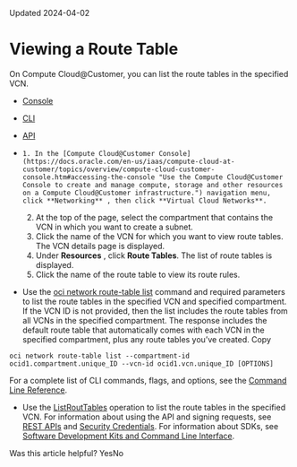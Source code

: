 Updated 2024-04-02
# Viewing a Route Table
On Compute Cloud@Customer, you can list the route tables in the specified VCN.
  * [Console](https://docs.oracle.com/en-us/iaas/compute-cloud-at-customer/topics/network/viewing-a-route-table.htm)
  * [CLI](https://docs.oracle.com/en-us/iaas/compute-cloud-at-customer/topics/network/viewing-a-route-table.htm)
  * [API](https://docs.oracle.com/en-us/iaas/compute-cloud-at-customer/topics/network/viewing-a-route-table.htm)


  *     1. In the [Compute Cloud@Customer Console](https://docs.oracle.com/en-us/iaas/compute-cloud-at-customer/topics/overview/compute-cloud-customer-console.htm#accessing-the-console "Use the Compute Cloud@Customer Console to create and manage compute, storage and other resources on a Compute Cloud@Customer infrastructure.") navigation menu, click **Networking** , then click **Virtual Cloud Networks**.
    2. At the top of the page, select the compartment that contains the VCN in which you want to create a subnet.
    3. Click the name of the VCN for which you want to view route tables. 
The VCN details page is displayed.
    4. Under **Resources** , click **Route Tables**. 
The list of route tables is displayed.
    5. Click the name of the route table to view its route rules.
  * Use the [oci network route-table list](https://docs.oracle.com/iaas/tools/oci-cli/latest/oci_cli_docs/cmdref/network/route-table/list.html) command and required parameters to list the route tables in the specified VCN and specified compartment. If the VCN ID is not provided, then the list includes the route tables from all VCNs in the specified compartment. The response includes the default route table that automatically comes with each VCN in the specified compartment, plus any route tables you’ve created.
Copy
```
oci network route-table list --compartment-id ocid1.compartment.unique_ID --vcn-id ocid1.vcn.unique_ID [OPTIONS]
```

For a complete list of CLI commands, flags, and options, see the [Command Line Reference](https://docs.oracle.com/iaas/tools/oci-cli/latest/oci_cli_docs/index.html).
  * Use the [ListRoutTables](https://docs.oracle.com/iaas/api/#/en/iaas/latest/RouteTable/ListRouteTables) operation to list the route tables in the specified VCN.
For information about using the API and signing requests, see [REST APIs](https://docs.oracle.com/iaas/Content/API/Concepts/usingapi.htm#REST_APIs) and [Security Credentials](https://docs.oracle.com/iaas/Content/General/Concepts/credentials.htm). For information about SDKs, see [Software Development Kits and Command Line Interface](https://docs.oracle.com/iaas/Content/API/Concepts/sdks.htm#Software_Development_Kits_and_Command_Line_Interface).


Was this article helpful?
YesNo

